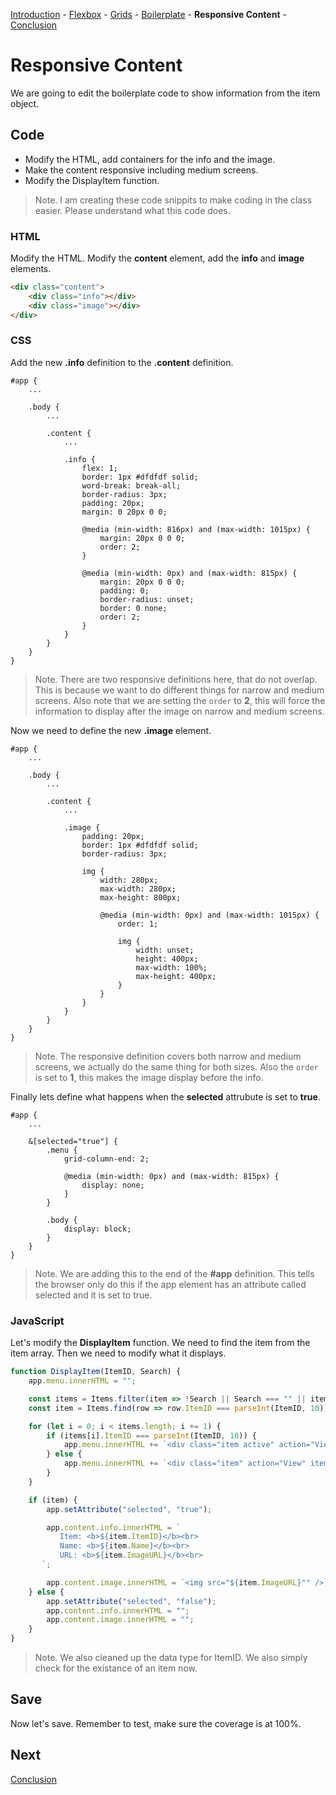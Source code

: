 [Introduction](/encompass/introduction) - [Flexbox](/encompass/flexbox) - [Grids](/encompass/grids) - [Boilerplate](/encompass/boilerplate) - **Responsive Content** - [Conclusion](/encompass/conclusion)

# Responsive Content
We are going to edit the boilerplate code to show information from the item object.

## Code
* Modify the HTML, add containers for the info and the image.
* Make the content responsive including medium screens.
* Modify the DisplayItem function.

> Note. I am creating these code snippits to make coding in the class easier. Please understand what this code does.

### HTML
Modify the HTML. Modify the **content** element, add the **info** and **image** elements.

```html
<div class="content">
    <div class="info"></div>
    <div class="image"></div>
</div>
```

### CSS
Add the new **.info** definition to the **.content** definition.

```less
#app {
    ...

    .body {
        ...

        .content {
            ...

            .info {
                flex: 1;
                border: 1px #dfdfdf solid;
                word-break: break-all;
                border-radius: 3px;
                padding: 20px;
                margin: 0 20px 0 0;

                @media (min-width: 816px) and (max-width: 1015px) {
                    margin: 20px 0 0 0;
                    order: 2;
                }

                @media (min-width: 0px) and (max-width: 815px) {
                    margin: 20px 0 0 0;
                    padding: 0;
                    border-radius: unset;
                    border: 0 none;
                    order: 2;
                }
            }
        }
    }
}
```

> Note. There are two responsive definitions here, that do not overlap. This is because we want to do different things for narrow and medium screens. Also note that we are setting the `order` to **2**, this will force the information to display after the image on narrow and medium screens.

Now we need to define the new **.image** element.

```less
#app {
    ...

    .body {
        ...

        .content {
            ...

            .image {
                padding: 20px;
                border: 1px #dfdfdf solid;
                border-radius: 3px;

                img {
                    width: 280px;
                    max-width: 280px;
                    max-height: 800px;

                    @media (min-width: 0px) and (max-width: 1015px) {
                        order: 1;

                        img {
                            width: unset;
                            height: 400px;
                            max-width: 100%;
                            max-height: 400px;
                        }
                    }
                }
            }
        }
    }
}
```

> Note. The responsive definition covers both narrow and medium screens, we actually do the same thing for both sizes. Also the `order` is set to **1**, this makes the image display before the info.

Finally lets define what happens when the **selected** attrubute is set to **true**.

```less
#app {
    ...

    &[selected="true"] {
        .menu {
            grid-column-end: 2;

            @media (min-width: 0px) and (max-width: 815px) {
                display: none;
            }
        }

        .body {
            display: block;
        }
    }
}
```

> Note. We are adding this to the end of the **#app** definition. This tells the browser only do this if the app element has an attribute called selected and it is set to true.

### JavaScript
Let's modify the **DisplayItem** function. We need to find the item from the item array. Then we need to modify what it displays.

```js
function DisplayItem(ItemID, Search) {
    app.menu.innerHTML = "";

    const items = Items.filter(item => !Search || Search === "" || item.Name.toLowerCase().indexOf(Search.toLowerCase()) >= 0);
    const item = Items.find(row => row.ItemID === parseInt(ItemID, 10));

    for (let i = 0; i < items.length; i += 1) {
        if (items[i].ItemID === parseInt(ItemID, 10)) {
            app.menu.innerHTML += `<div class="item active" action="View" itemid="${items[i].ItemID}">${items[i].Name}</div>`;
        } else {
            app.menu.innerHTML += `<div class="item" action="View" itemid="${items[i].ItemID}">${items[i].Name}</div>`;
        }
    }

    if (item) {
        app.setAttribute("selected", "true");

        app.content.info.innerHTML = `
           Item: <b>${item.ItemID}</b><br>
           Name: <b>${item.Name}</b><br>
           URL: <b>${item.ImageURL}</b><br>
       `;

        app.content.image.innerHTML = `<img src="${item.ImageURL}"" />`;
    } else {
        app.setAttribute("selected", "false");
        app.content.info.innerHTML = "";
        app.content.image.innerHTML = "";
    }
}
```

> Note. We also cleaned up the data type for ItemID. We also simply check for the existance of an item now.

## Save
Now let's save. Remember to test, make sure the coverage is at 100%.

## Next
[Conclusion](/encompass/conclusion)
